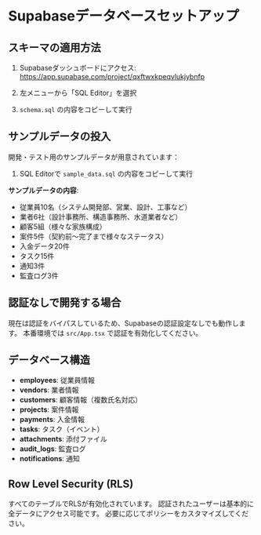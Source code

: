 # Supabaseデータベースセットアップ

## スキーマの適用方法

1. Supabaseダッシュボードにアクセス: https://app.supabase.com/project/qxftwxkpeqvlukjybnfp

2. 左メニューから「SQL Editor」を選択

3. `schema.sql` の内容をコピーして実行

## サンプルデータの投入

開発・テスト用のサンプルデータが用意されています：

1. SQL Editorで `sample_data.sql` の内容をコピーして実行

**サンプルデータの内容**:
- 従業員10名（システム開発部、営業、設計、工事など）
- 業者6社（設計事務所、構造事務所、水道業者など）
- 顧客5組（様々な家族構成）
- 案件5件（契約前〜完了まで様々なステータス）
- 入金データ20件
- タスク15件
- 通知3件
- 監査ログ3件

## 認証なしで開発する場合

現在は認証をバイパスしているため、Supabaseの認証設定なしでも動作します。
本番環境では `src/App.tsx` で認証を有効化してください。

## データベース構造

- **employees**: 従業員情報
- **vendors**: 業者情報
- **customers**: 顧客情報（複数氏名対応）
- **projects**: 案件情報
- **payments**: 入金情報
- **tasks**: タスク（イベント）
- **attachments**: 添付ファイル
- **audit_logs**: 監査ログ
- **notifications**: 通知

## Row Level Security (RLS)

すべてのテーブルでRLSが有効化されています。
認証されたユーザーは基本的に全データにアクセス可能です。
必要に応じてポリシーをカスタマイズしてください。
